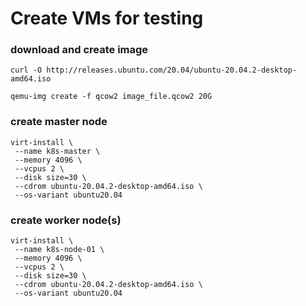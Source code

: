 # Create VMs for testing

### download and create image
```
curl -O http://releases.ubuntu.com/20.04/ubuntu-20.04.2-desktop-amd64.iso

qemu-img create -f qcow2 image_file.qcow2 20G
```

### create master node
```
virt-install \
 --name k8s-master \
 --memory 4096 \
 --vcpus 2 \
 --disk size=30 \
 --cdrom ubuntu-20.04.2-desktop-amd64.iso \
 --os-variant ubuntu20.04
```

### create worker node(s)
```
virt-install \
 --name k8s-node-01 \
 --memory 4096 \
 --vcpus 2 \
 --disk size=30 \
 --cdrom ubuntu-20.04.2-desktop-amd64.iso \
 --os-variant ubuntu20.04
```